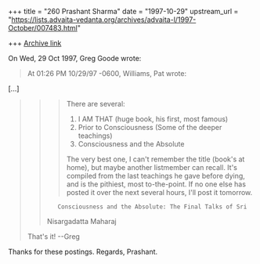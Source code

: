 +++
title = "260 Prashant Sharma"
date = "1997-10-29"
upstream_url = "https://lists.advaita-vedanta.org/archives/advaita-l/1997-October/007483.html"

+++
[Archive link](https://lists.advaita-vedanta.org/archives/advaita-l/1997-October/007483.html)

On Wed, 29 Oct 1997, Greg Goode wrote:

> At 01:26 PM 10/29/97 -0600, Williams, Pat wrote:

[...]
> >> There are several:
> >>
> >> 1. I AM THAT (huge book, his first, most famous)
> >> 2. Prior to Consciousness (Some of the deeper teachings)
> >> 3. Consciousness and the Absolute
> >>
> >> The very best one, I can't remember the title (book's at home), but
> >> maybe
> >> another listmember can recall.  It's compiled from the last teachings
> >> he
> >> gave before dying, and is the pithiest, most to-the-point.  If no one
> >> else
> >> has posted it over the next several hours, I'll post it tomorrow.
> >>
> >        Consciousness and the Absolute: The Final Talks of Sri
> >Nisargadatta Maharaj
>
>
> That's it!  --Greg
>

Thanks for these postings.
Regards,
Prashant.

